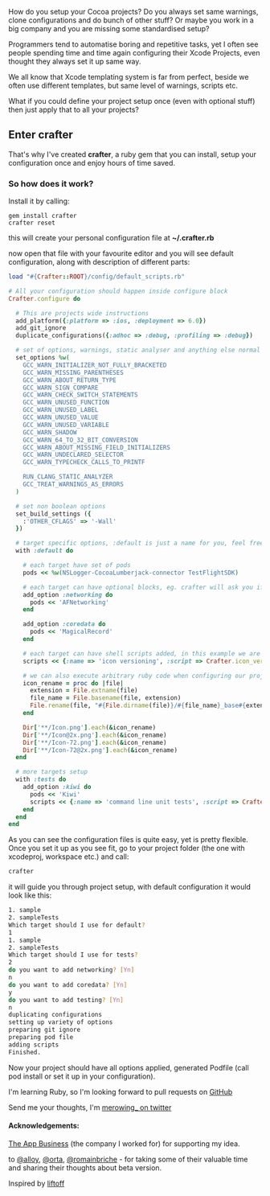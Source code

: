 How do you setup your Cocoa projects? Do you always set same warnings, clone configurations and do bunch of other stuff? Or maybe you work in a big company and you are missing some standardised setup? 

Programmers tend to automatise boring and repetitive tasks, yet I often see people spending time and time again configuring their Xcode Projects, even thought they always set it up same way. 

We all know that Xcode templating system is far from perfect, beside we often use different templates, but same level of warnings, scripts etc.

What if you could define your project setup once (even with optional stuff) then just apply that to all your projects?

## Enter crafter
That's why I've created **crafter**, a ruby gem that you can install, setup your configuration once and enjoy hours of time saved.

### So how does it work?
Install it by calling:
```
gem install crafter
crafter reset
```
this will create your personal configuration file at **~/.crafter.rb**

now open that file with your favourite editor and you will see default configuration, along with description of different parts:


```ruby
load "#{Crafter::ROOT}/config/default_scripts.rb"

# All your configuration should happen inside configure block
Crafter.configure do

  # This are projects wide instructions
  add_platform({:platform => :ios, :deployment => 6.0})
  add_git_ignore
  duplicate_configurations({:adhoc => :debug, :profiling => :debug})

  # set of options, warnings, static analyser and anything else normal xcode treats as build options
  set_options %w(
    GCC_WARN_INITIALIZER_NOT_FULLY_BRACKETED
    GCC_WARN_MISSING_PARENTHESES
    GCC_WARN_ABOUT_RETURN_TYPE
    GCC_WARN_SIGN_COMPARE
    GCC_WARN_CHECK_SWITCH_STATEMENTS
    GCC_WARN_UNUSED_FUNCTION
    GCC_WARN_UNUSED_LABEL
    GCC_WARN_UNUSED_VALUE
    GCC_WARN_UNUSED_VARIABLE
    GCC_WARN_SHADOW
    GCC_WARN_64_TO_32_BIT_CONVERSION
    GCC_WARN_ABOUT_MISSING_FIELD_INITIALIZERS
    GCC_WARN_UNDECLARED_SELECTOR
    GCC_WARN_TYPECHECK_CALLS_TO_PRINTF

    RUN_CLANG_STATIC_ANALYZER
    GCC_TREAT_WARNINGS_AS_ERRORS
  )

  # set non boolean options
  set_build_settings ({
    :'OTHER_CFLAGS' => '-Wall'
  })

  # target specific options, :default is just a name for you, feel free to call it whatever you like
  with :default do

    # each target have set of pods
    pods << %w(NSLogger-CocoaLumberjack-connector TestFlightSDK)

    # each target can have optional blocks, eg. crafter will ask you if you want to include networking with a project
    add_option :networking do
      pods << 'AFNetworking'
    end

    add_option :coredata do
      pods << 'MagicalRecord'
    end

    # each target can have shell scripts added, in this example we are adding my icon versioning script as in http://www.merowing.info/2013/03/overlaying-application-version-on-top-of-your-icon/
    scripts << {:name => 'icon versioning', :script => Crafter.icon_versioning_script}

    # we can also execute arbitrary ruby code when configuring our projects, here we rename all our standard icon* to icon_base for versioning script
    icon_rename = proc do |file|
      extension = File.extname(file)
      file_name = File.basename(file, extension)
      File.rename(file, "#{File.dirname(file)}/#{file_name}_base#{extension}")
    end

    Dir['**/Icon.png'].each(&icon_rename)
    Dir['**/Icon@2x.png'].each(&icon_rename)
    Dir['**/Icon-72.png'].each(&icon_rename)
    Dir['**/Icon-72@2x.png'].each(&icon_rename)
  end

  # more targets setup
  with :tests do
    add_option :kiwi do
      pods << 'Kiwi'
      scripts << {:name => 'command line unit tests', :script => Crafter.command_line_test_script}
    end
  end
end
```

As you can see the configuration files is quite easy, yet is pretty flexible.
Once you set it up as you see fit, go to your project folder (the one with xcodeproj, workspace etc.) and call:

```bash
crafter
```

it will guide you through project setup, with default configuration it would look like this:
```bash
1. sample
2. sampleTests
Which target should I use for default?
1
1. sample
2. sampleTests
Which target should I use for tests?
2
do you want to add networking? [Yn]
n
do you want to add coredata? [Yn]
y
do you want to add testing? [Yn]
n
duplicating configurations
setting up variety of options
preparing git ignore
preparing pod file
adding scripts
Finished.
```

Now your project should have all options applied, generated Podfile (call pod install or set it up in your configuration).

I'm learning Ruby, so I'm looking forward to pull requests on [GitHub][5]

Send me your thoughts, I'm [merowing_ on twitter][7]

#### Acknowledgements:

[The App Business][1] (the company I worked for) for supporting my idea.

to [@alloy][2], [@orta][3], [@romainbriche][4] - for taking some of their valuable time and sharing their thoughts about beta version.

Inspired by [liftoff][6]

 [1]: http://theappbusiness.com
 [2]: http://twitter.com/alloy
 [3]: http://twitter.com/orta
 [4]: http://twitter.com/romainbriche
 [5]: https://github.com/krzysztofzablocki/crafter
 [6]: https://github.com/thoughtbot/liftoff
 [7]: http://twitter.com/merowing_
